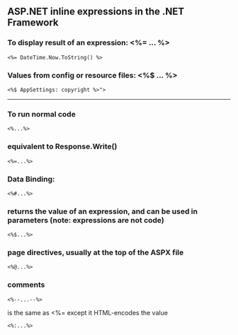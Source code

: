 ## ASP.NET inline expressions in the .NET Framework

### To display result of an expression: <%= ... %>

```aspx-csharp
<%= DateTime.Now.ToString() %>
```

### Values from config or resource files: <%$ ... %>

```ascx-csharp
<%$ AppSettings: copyright %>">
```

---

### To run normal code

```aspx-csharp
<%...%>
```

### equivalent to Response.Write()

```aspx-csharp
<%=...%>
```

### Data Binding:

```aspx-csharp
<%#...%>
```

### returns the value of an expression, and can be used in parameters (note: expressions are not code)

```aspx-csharp
<%$...%>
```

### page directives, usually at the top of the ASPX file

```aspx-csharp
<%@...%>
```

### comments

```aspx-csharp
<%--...--%>
```

is the same as <%= except it HTML-encodes the value

```aspx-csharp
<%:...%>
```
